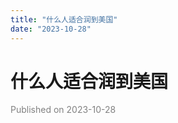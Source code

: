 ```yaml
---
title: "什么人适合润到美国"
date: "2023-10-28"
---
```


# 什么人适合润到美国

<font color=gray>Published on 2023-10-28</font>
